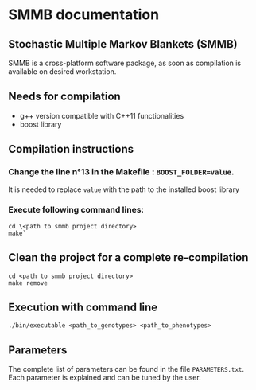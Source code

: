 # SMMB documentation
## Stochastic Multiple Markov Blankets (SMMB)
SMMB is a cross-platform software package, as soon as compilation is available on desired workstation.

## Needs for compilation
* g++ version compatible with C++11 functionalities
* boost library

## Compilation instructions
### Change the line n°13 in the Makefile : `BOOST_FOLDER=value`.
It is needed to replace `value` with the path to the installed boost library

### Execute following command lines:
    cd \<path to smmb project directory>
    make`
    
## Clean the project for a complete re-compilation
    cd <path to smmb project directory>
    make remove

## Execution with command line
    ./bin/executable <path_to_genotypes> <path_to_phenotypes>

## Parameters
The complete list of parameters can be found in the file `PARAMETERS.txt`.
Each parameter is explained and can be tuned by the user.
